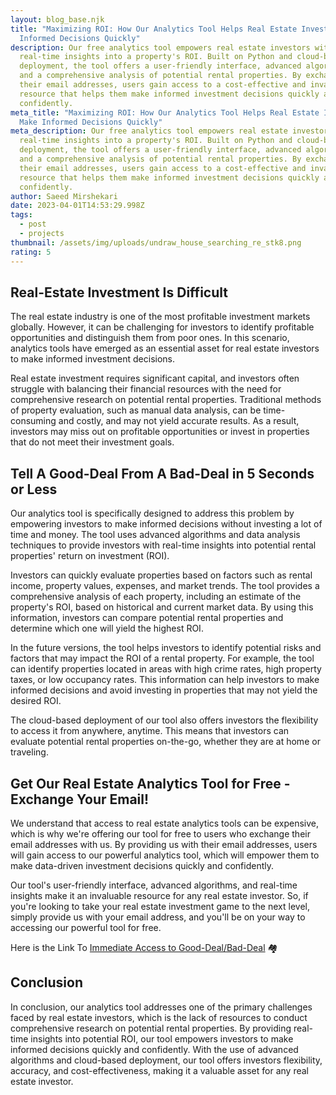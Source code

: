 ```yaml
---
layout: blog_base.njk
title: "Maximizing ROI: How Our Analytics Tool Helps Real Estate Investors Make
  Informed Decisions Quickly"
description: Our free analytics tool empowers real estate investors with
  real-time insights into a property's ROI. Built on Python and cloud-based
  deployment, the tool offers a user-friendly interface, advanced algorithms,
  and a comprehensive analysis of potential rental properties. By exchanging
  their email addresses, users gain access to a cost-effective and invaluable
  resource that helps them make informed investment decisions quickly and
  confidently.
meta_title: "Maximizing ROI: How Our Analytics Tool Helps Real Estate Investors
  Make Informed Decisions Quickly"
meta_description: Our free analytics tool empowers real estate investors with
  real-time insights into a property's ROI. Built on Python and cloud-based
  deployment, the tool offers a user-friendly interface, advanced algorithms,
  and a comprehensive analysis of potential rental properties. By exchanging
  their email addresses, users gain access to a cost-effective and invaluable
  resource that helps them make informed investment decisions quickly and
  confidently.
author: Saeed Mirshekari
date: 2023-04-01T14:53:29.998Z
tags:
  - post
  - projects
thumbnail: /assets/img/uploads/undraw_house_searching_re_stk8.png
rating: 5
---
```

## Real-Estate Investment Is Difficult

The real estate industry is one of the most profitable investment markets globally. However, it can be challenging for investors to identify profitable opportunities and distinguish them from poor ones. In this scenario, analytics tools have emerged as an essential asset for real estate investors to make informed investment decisions.

Real estate investment requires significant capital, and investors often struggle with balancing their financial resources with the need for comprehensive research on potential rental properties. Traditional methods of property evaluation, such as manual data analysis, can be time-consuming and costly, and may not yield accurate results. As a result, investors may miss out on profitable opportunities or invest in properties that do not meet their investment goals.

## Tell A Good-Deal From A Bad-Deal in 5 Seconds or Less

Our analytics tool is specifically designed to address this problem by empowering investors to make informed decisions without investing a lot of time and money. The tool uses advanced algorithms and data analysis techniques to provide investors with real-time insights into potential rental properties' return on investment (ROI).

Investors can quickly evaluate properties based on factors such as rental income, property values, expenses, and market trends. The tool provides a comprehensive analysis of each property, including an estimate of the property's ROI, based on historical and current market data. By using this information, investors can compare potential rental properties and determine which one will yield the highest ROI.

In the future versions, the tool helps investors to identify potential risks and factors that may impact the ROI of a rental property. For example, the tool can identify properties located in areas with high crime rates, high property taxes, or low occupancy rates. This information can help investors to make informed decisions and avoid investing in properties that may not yield the desired ROI. 

The cloud-based deployment of our tool also offers investors the flexibility to access it from anywhere, anytime. This means that investors can evaluate potential rental properties on-the-go, whether they are at home or traveling.

## Get Our Real Estate Analytics Tool for Free - Exchange Your Email!

We understand that access to real estate analytics tools can be expensive, which is why we're offering our tool for free to users who exchange their email addresses with us. By providing us with their email addresses, users will gain access to our powerful analytics tool, which will empower them to make data-driven investment decisions quickly and confidently. 

Our tool's user-friendly interface, advanced algorithms, and real-time insights make it an invaluable resource for any real estate investor. So, if you're looking to take your real estate investment game to the next level, simply provide us with your email address, and you'll be on your way to accessing our powerful tool for free.

Here is the Link To [Immediate Access to Good-Deal/Bad-Deal](https://mailchi.mp/3d49bef66ad3/good_deal_bad_deal) 🏘️

## Conclusion

In conclusion, our analytics tool addresses one of the primary challenges faced by real estate investors, which is the lack of resources to conduct comprehensive research on potential rental properties. By providing real-time insights into potential ROI, our tool empowers investors to make informed decisions quickly and confidently. With the use of advanced algorithms and cloud-based deployment, our tool offers investors flexibility, accuracy, and cost-effectiveness, making it a valuable asset for any real estate investor.